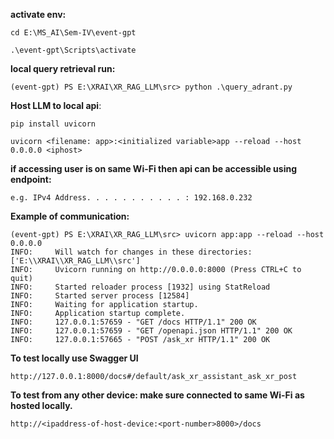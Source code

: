 **activate env:**
```
cd E:\MS_AI\Sem-IV\event-gpt

.\event-gpt\Scripts\activate
```

**local query retrieval run:**
```
(event-gpt) PS E:\XRAI\XR_RAG_LLM\src> python .\query_adrant.py
```


**Host LLM to local api**:


```
pip install uvicorn

uvicorn <filename: app>:<initialized variable>app --reload --host 0.0.0.0 <iphost>

```

**if accessing user is on same Wi-Fi then api can be accessible using endpoint:**

```
e.g. IPv4 Address. . . . . . . . . . . : 192.168.0.232
```

**Example of communication:**

```
(event-gpt) PS E:\XRAI\XR_RAG_LLM\src> uvicorn app:app --reload --host 0.0.0.0
INFO:     Will watch for changes in these directories: ['E:\\XRAI\\XR_RAG_LLM\\src']
INFO:     Uvicorn running on http://0.0.0.0:8000 (Press CTRL+C to quit)
INFO:     Started reloader process [1932] using StatReload
INFO:     Started server process [12584]
INFO:     Waiting for application startup.
INFO:     Application startup complete.
INFO:     127.0.0.1:57659 - "GET /docs HTTP/1.1" 200 OK
INFO:     127.0.0.1:57659 - "GET /openapi.json HTTP/1.1" 200 OK
INFO:     127.0.0.1:57665 - "POST /ask_xr HTTP/1.1" 200 OK
```

**To test locally use Swagger UI**

```
http://127.0.0.1:8000/docs#/default/ask_xr_assistant_ask_xr_post
```

**To test from any other device: make sure connected to same Wi-Fi as hosted locally.**

```
http://<ipaddress-of-host-device:<port-number>8000>/docs
```
